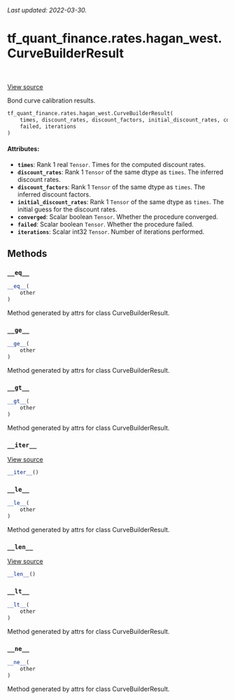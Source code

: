 <!--
This file is generated by a tool. Do not edit directly.
For open-source contributions the docs will be updated automatically.
-->

*Last updated: 2022-03-30.*

<div itemscope itemtype="http://developers.google.com/ReferenceObject">
<meta itemprop="name" content="tf_quant_finance.rates.hagan_west.CurveBuilderResult" />
<meta itemprop="path" content="Stable" />
<meta itemprop="property" content="__eq__"/>
<meta itemprop="property" content="__ge__"/>
<meta itemprop="property" content="__gt__"/>
<meta itemprop="property" content="__init__"/>
<meta itemprop="property" content="__iter__"/>
<meta itemprop="property" content="__le__"/>
<meta itemprop="property" content="__len__"/>
<meta itemprop="property" content="__lt__"/>
<meta itemprop="property" content="__ne__"/>
</div>

# tf_quant_finance.rates.hagan_west.CurveBuilderResult

<!-- Insert buttons and diff -->

<table class="tfo-notebook-buttons tfo-api" align="left">
</table>

<a target="_blank" href="https://github.com/google/tf-quant-finance/blob/master/tf_quant_finance/rates/hagan_west/bond_curve.py">View source</a>



Bond curve calibration results.

```python
tf_quant_finance.rates.hagan_west.CurveBuilderResult(
    times, discount_rates, discount_factors, initial_discount_rates, converged,
    failed, iterations
)
```



<!-- Placeholder for "Used in" -->


#### Attributes:

* <b>`times`</b>: Rank 1 real `Tensor`. Times for the computed discount rates.
* <b>`discount_rates`</b>: Rank 1 `Tensor` of the same dtype as `times`. The inferred
  discount rates.
* <b>`discount_factors`</b>: Rank 1 `Tensor` of the same dtype as `times`. The inferred
  discount factors.
* <b>`initial_discount_rates`</b>: Rank 1 `Tensor` of the same dtype as `times`. The
  initial guess for the discount rates.
* <b>`converged`</b>: Scalar boolean `Tensor`. Whether the procedure converged.
* <b>`failed`</b>: Scalar boolean `Tensor`. Whether the procedure failed.
* <b>`iterations`</b>: Scalar int32 `Tensor`. Number of iterations performed.

## Methods

<h3 id="__eq__"><code>__eq__</code></h3>

```python
__eq__(
    other
)
```

Method generated by attrs for class CurveBuilderResult.


<h3 id="__ge__"><code>__ge__</code></h3>

```python
__ge__(
    other
)
```

Method generated by attrs for class CurveBuilderResult.


<h3 id="__gt__"><code>__gt__</code></h3>

```python
__gt__(
    other
)
```

Method generated by attrs for class CurveBuilderResult.


<h3 id="__iter__"><code>__iter__</code></h3>

<a target="_blank" href="https://github.com/google/tf-quant-finance/blob/master/tf_quant_finance/utils/dataclass.py">View source</a>

```python
__iter__()
```




<h3 id="__le__"><code>__le__</code></h3>

```python
__le__(
    other
)
```

Method generated by attrs for class CurveBuilderResult.


<h3 id="__len__"><code>__len__</code></h3>

<a target="_blank" href="https://github.com/google/tf-quant-finance/blob/master/tf_quant_finance/utils/dataclass.py">View source</a>

```python
__len__()
```




<h3 id="__lt__"><code>__lt__</code></h3>

```python
__lt__(
    other
)
```

Method generated by attrs for class CurveBuilderResult.


<h3 id="__ne__"><code>__ne__</code></h3>

```python
__ne__(
    other
)
```

Method generated by attrs for class CurveBuilderResult.




